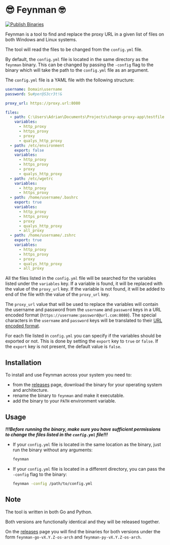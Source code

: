# :sunglasses: Feynman :nerd_face:

[![Publish Binaries](https://github.com/raven4ever/change-proxy-app/actions/workflows/release.yml/badge.svg)](https://github.com/raven4ever/change-proxy-app/actions/workflows/release.yml)

Feynman is a tool to find and replace the proxy URL in a given list of files on both Windows and Linux systems.

The tool will read the files to be changed from the `config.yml` file.

By default, the `config.yml` file is located in the same directory as the `feynman` binary. This can be changed by passing the `-config` flag to the binary which will take the path to the `config.yml` file as an argument.

The `config.yml` file is a YAML file with the following structure:

```yaml
username: Domain\username
password: Su#per@S3cr3t!&

proxy_url: https://proxy.url:8080

files:
  - path: C:\Users\Adrian\Documents\Projects\change-proxy-app\testfile.txt
    variables:
      - http_proxy
      - https_proxy
      - proxy
      - qualys_http_proxy
  - path: /etc/environment
    export: false
    variables:
      - http_proxy
      - https_proxy
      - proxy
      - qualys_http_proxy
  - path: /etc/wgetrc
    variables:
      - http_proxy
      - https_proxy
  - path: /home/username/.bashrc
    export: true
    variables:
      - http_proxy
      - https_proxy
      - proxy
      - qualys_http_proxy
      - all_proxy
  - path: /home/username/.zshrc
    export: true
    variables:
      - http_proxy
      - https_proxy
      - proxy
      - qualys_http_proxy
      - all_proxy
```

All the files listed in the `config.yml` file will be searched for the variables listed under the `variables` key. If a variable is found, it will be replaced with the value of the `proxy_url` key. If the variable is not found, it will be added to end of the file with the value of the `proxy_url` key.

The `proxy_url` value that will be used to replace the variables will contain the username and password from the `username` and `password` keys in a URL encoded format (`https://username:password@url.com:8080`). The special characters in the `username` and `password` keys will be translated to their [URL encoded format](https://www.w3schools.com/tags/ref_urlencode.ASP).

For each file listed in `config.yml` you can specify if the variables should be exported or not. This is done by setting the `export` key to `true` or `false`. If the `export` key is not present, the default value is `false`.

## Installation

To install and use Feynman across your system you need to:

- from the [releases](https://github.com/raven4ever/change-proxy-app/releases) page, download the binary for your operating system and architecture.
- rename the binary to `feynman` and make it executable.
- add the binary to your `PATH` environment variable.

## Usage

**_!!!Before running the binary, make sure you have sufficient permissions to change the files listed in the `config.yml` file!!!_**

- If your `config.yml` file is located in the same location as the binary, just run the binary without any arguments:

  ```bash
  feynman
  ```

- If your `config.yml` file is located in a different directory, you can pass the `-config` flag to the binary:

  ```bash
  feynman -config /path/to/config.yml
  ```

## Note

The tool is written in both Go and Python.

Both versions are functionally identical and they will be released together.

On the [releases](https://github.com/raven4ever/change-proxy-app/releases) page you will find the binaries for both versions under the form `feynman-go-vX.Y.Z-os-arch` and `feynman-py-vX.Y.Z-os-arch`.
